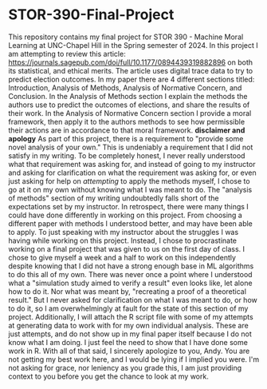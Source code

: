# STOR-390-Final-Project

This repository contains my final project for STOR 390 - Machine Moral Learning at UNC-Chapel Hill in the Spring semester of 2024. In this project I am attempting to review this article: https://journals.sagepub.com/doi/full/10.1177/0894439319882896 on both its statistical, and ethical merits. The article uses digital trace data to try to predict election outcomes. In my paper there are 4 different sections titled: Introduction, Analysis of Methods, Analysis of Normative Concern, and Conclusion. In the Analysis of Methods section I explain the methods the authors use to predict the outcomes of elections, and share the results of their work. In the Analysis of Normative Concern section I provide a moral framework, then apply it to the authors methods to see how permissible their actions are in accordance to that moral framework. 
**disclaimer and apology**
As part of this project, there is a requirement to "provide some novel analysis of your own." This is undeniably a requirement that I did not satisfy in my writing. To be completely honest, I never really understood what that requirement was asking for, and instead of going to my instructor and asking for clarification on what the requirement was asking for, or even just asking for help on _attempting_ to apply the methods myself, I chose to go at it on my own without knowing what I was meant to do. The "analysis of methods" section of my writing undoubtedly falls short of the expectations set by my instructor. 
In retrospect, there were many things I could have done differently in working on this project. From choosing a different paper with methods I understood better, and may have been able to apply. To just speaking with my instructor about the struggles I was having while working on this project. Instead, I chose to procrastinate working on a final project that was given to us on the first day of class. I chose to give myself a week and a half to work on this independently despite knowing that I did not have a strong enough base in ML algorithms to do this all of my own. There was never once a point where I understood what a "simulation study aimed to verify a result" even looks like, let alone how to do it. Nor what was meant by, "recreating a proof of a theoretical result." But I never asked for clarification on what I was meant to do, or how to do it, so I am overwhelmingly at fault for the state of this section of my project. 
Additionally, I will attach the R script file with some of my attempts at generating data to work with for my own individual analysis. These are just attempts, and do not show up in my final paper itself because I do not know what I am doing. I just feel the need to show that I have done some work in R. With all of that said, I sincerely apologize to you, Andy. You are not getting my best work here, and I would be lying if I implied you were. I'm not asking for grace, nor leniency as you grade this, I am just providing context to you before you get the chance to look at my work. 

